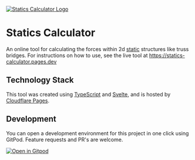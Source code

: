 [![Statics Calculator Logo](https://user-images.githubusercontent.com/12852902/166159929-a0470dac-6b54-4a4a-a391-b6a80b226c8d.png)](https://statics-calculator.pages.dev)

# Statics Calculator
An online tool for calculating the forces within 2d [static](https://en.wikipedia.org/wiki/Statics) structures like truss bridges. For instructions on how to use, see the live tool at https://statics-calculator.pages.dev

## Technology Stack
This tool was created using [TypeScript](https://www.typescriptlang.org/) and [Svelte](https://svelte.dev/), and is hosted by [Cloudflare Pages](https://pages.cloudflare.com/).

## Development
You can open a development environment for this project in one click using GitPod. Feature requests and PR's are welcome.

[![Open in Gitpod](https://gitpod.io/button/open-in-gitpod.svg)](https://gitpod.io/#https://github.com/gitpod-io/template-sveltejs)

